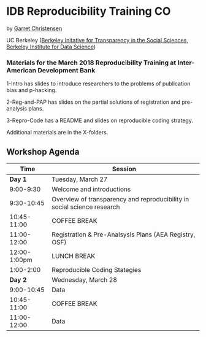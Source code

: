 # IDB Reproducibility Training CO
by [Garret Christensen](http://www.ocf.berkeley.edu/~garret)

UC Berkeley ([Berkeley Initative for Transparency in the Social Sciences](http://www.bitss.org), [Berkeley Institute for Data Science](http://bids.berkeley.edu))
### Materials for the March 2018 Reproducibility Training at Inter-American Development Bank


1-Intro has slides to introduce researchers to the problems of publication bias and p-hacking.

2-Reg-and-PAP has slides on the partial solutions of registration and pre-analysis plans.

3-Repro-Code has a README and slides on reproducible coding strategy.

Additional materials are in the X-folders.



Workshop Agenda
-----------

Time | Session |
------------ | ------------- |
**Day 1** | Tuesday, March 27 |
9:00-9:30 | Welcome and introductions |
9:30-10:45 |Overview of transparency and reproducibility in social science research |
10:45-11:00 | COFFEE BREAK |
11:00-12:00 | Registration & Pre-Analsysis Plans (AEA Registry, OSF) |
12:00-1:00pm | LUNCH BREAK |
1:00-2:00 | Reproducible Coding Stategies |
**Day 2** | Wednesday, March 28 |
9:00-10:45 | Data |
10:45-11:00 | COFFEE BREAK |
11:00-12:00 | Data |
